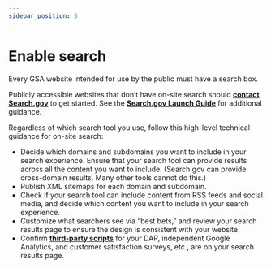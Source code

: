 ```yaml
---
sidebar_position: 5
---
```


# Enable search

Every GSA website intended for use by the public must have a search box.

Publicly accessible websites that don’t have on-site search should **[contact Search.gov](search@support.digitalgov.gov)** to get started. See the **[Search.gov Launch Guide](https://search.gov/manual/site-launch-guide.html)** for additional guidance.

Regardless of which search tool you use, follow this high-level technical guidance for on-site search:

- Decide which domains and subdomains you want to include in your search experience. Ensure that your search tool can provide results across all the content you want to include. (Search.gov can provide cross-domain results. Many other tools cannot do this.)
- Publish XML sitemaps for each domain and subdomain.
- Check if your search tool can include content from RSS feeds and social media, and decide which content you want to include in your search experience.
- Customize what searchers see via “best bets,” and review your search results page to ensure the design is consistent with your website.
- Confirm **[third-party scripts](https://search.gov/manual/third-party.html)** for your DAP, independent Google Analytics, and customer satisfaction surveys, etc., are on your search results page.
